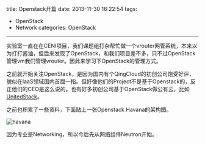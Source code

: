 title: Openstack开篇
date: 2013-11-30 16:22:54
tags: 
- OpenStack
- Network
categories: OpenStack
---

实验室一直在在CENI项目，我们课题组打杂帮忙做一个vrouter网管系统，本来以为打打酱油，但后来发现了OpenStack，和我们项目差不多，只不过OpenStack管理vm我们管理vrouter。因此来学习下OpenStack的管理方式。

<!--more-->

之前就开始关注OpenStack，是因为国内有个QingCloud的初创公司饱受好评，貌似在IaaS领域国内首屈一指。但好像他们的Project不是基于Openstack的，反正他们的CEO是这么说的。也有好多初创公司基于OpenStack做公有云，比如[UnitedStack](http://www.ustack.com/)。

之前也积累了一些资料，下面贴上一张Openstack Havana的架构图。

![havana](/img/Havana_arch.jpg)


因为专业是Networking，所以今后先从网络组件Neutron开始。